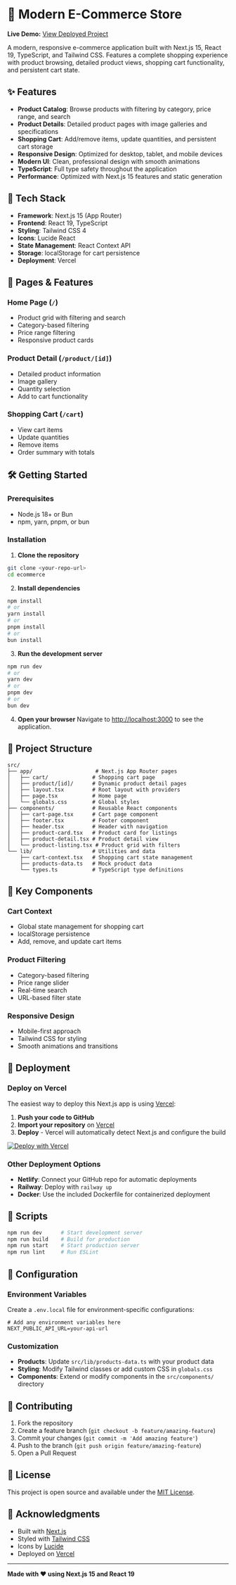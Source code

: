 # 🛒 Modern E-Commerce Store

**Live Demo:** [View Deployed Project](https://your-project-url.vercel.app)

A modern, responsive e-commerce application built with Next.js 15, React 19, TypeScript, and Tailwind CSS. Features a complete shopping experience with product browsing, detailed product views, shopping cart functionality, and persistent cart state.

## ✨ Features

- **Product Catalog**: Browse products with filtering by category, price range, and search
- **Product Details**: Detailed product pages with image galleries and specifications
- **Shopping Cart**: Add/remove items, update quantities, and persistent cart storage
- **Responsive Design**: Optimized for desktop, tablet, and mobile devices
- **Modern UI**: Clean, professional design with smooth animations
- **TypeScript**: Full type safety throughout the application
- **Performance**: Optimized with Next.js 15 features and static generation

## 🚀 Tech Stack

- **Framework**: Next.js 15 (App Router)
- **Frontend**: React 19, TypeScript
- **Styling**: Tailwind CSS 4
- **Icons**: Lucide React
- **State Management**: React Context API
- **Storage**: localStorage for cart persistence
- **Deployment**: Vercel

## 📱 Pages & Features

### Home Page (`/`)
- Product grid with filtering and search
- Category-based filtering
- Price range filtering
- Responsive product cards

### Product Detail (`/product/[id]`)
- Detailed product information
- Image gallery
- Quantity selection
- Add to cart functionality

### Shopping Cart (`/cart`)
- View cart items
- Update quantities
- Remove items
- Order summary with totals

## 🛠️ Getting Started

### Prerequisites
- Node.js 18+ or Bun
- npm, yarn, pnpm, or bun

### Installation

1. **Clone the repository**
```bash
git clone <your-repo-url>
cd ecommerce
```

2. **Install dependencies**
```bash
npm install
# or
yarn install
# or
pnpm install
# or
bun install
```

3. **Run the development server**
```bash
npm run dev
# or
yarn dev
# or
pnpm dev
# or
bun dev
```

4. **Open your browser**
Navigate to [http://localhost:3000](http://localhost:3000) to see the application.

## 📁 Project Structure

```
src/
├── app/                    # Next.js App Router pages
│   ├── cart/              # Shopping cart page
│   ├── product/[id]/      # Dynamic product detail pages
│   ├── layout.tsx         # Root layout with providers
│   ├── page.tsx           # Home page
│   └── globals.css        # Global styles
├── components/            # Reusable React components
│   ├── cart-page.tsx      # Cart page component
│   ├── footer.tsx         # Footer component
│   ├── header.tsx         # Header with navigation
│   ├── product-card.tsx   # Product card for listings
│   ├── product-detail.tsx # Product detail view
│   └── product-listing.tsx # Product grid with filters
└── lib/                   # Utilities and data
    ├── cart-context.tsx   # Shopping cart state management
    ├── products-data.ts   # Mock product data
    └── types.ts           # TypeScript type definitions
```

## 🎨 Key Components

### Cart Context
- Global state management for shopping cart
- localStorage persistence
- Add, remove, and update cart items

### Product Filtering
- Category-based filtering
- Price range slider
- Real-time search
- URL-based filter state

### Responsive Design
- Mobile-first approach
- Tailwind CSS for styling
- Smooth animations and transitions

## 🚀 Deployment

### Deploy on Vercel

The easiest way to deploy this Next.js app is using [Vercel](https://vercel.com):

1. **Push your code to GitHub**
2. **Import your repository** on [Vercel](https://vercel.com/new)
3. **Deploy** - Vercel will automatically detect Next.js and configure the build

[![Deploy with Vercel](https://vercel.com/button)](https://vercel.com/new/clone?repository-url=https://github.com/your-username/your-repo-name)

### Other Deployment Options

- **Netlify**: Connect your GitHub repo for automatic deployments
- **Railway**: Deploy with `railway up`
- **Docker**: Use the included Dockerfile for containerized deployment

## 📝 Scripts

```bash
npm run dev      # Start development server
npm run build    # Build for production
npm run start    # Start production server
npm run lint     # Run ESLint
```

## 🔧 Configuration

### Environment Variables
Create a `.env.local` file for environment-specific configurations:

```env
# Add any environment variables here
NEXT_PUBLIC_API_URL=your-api-url
```

### Customization
- **Products**: Update `src/lib/products-data.ts` with your product data
- **Styling**: Modify Tailwind classes or add custom CSS in `globals.css`
- **Components**: Extend or modify components in the `src/components/` directory

## 🤝 Contributing

1. Fork the repository
2. Create a feature branch (`git checkout -b feature/amazing-feature`)
3. Commit your changes (`git commit -m 'Add amazing feature'`)
4. Push to the branch (`git push origin feature/amazing-feature`)
5. Open a Pull Request

## 📄 License

This project is open source and available under the [MIT License](LICENSE).

## 🙏 Acknowledgments

- Built with [Next.js](https://nextjs.org/)
- Styled with [Tailwind CSS](https://tailwindcss.com/)
- Icons by [Lucide](https://lucide.dev/)
- Deployed on [Vercel](https://vercel.com/)

---

**Made with ❤️ using Next.js 15 and React 19**



